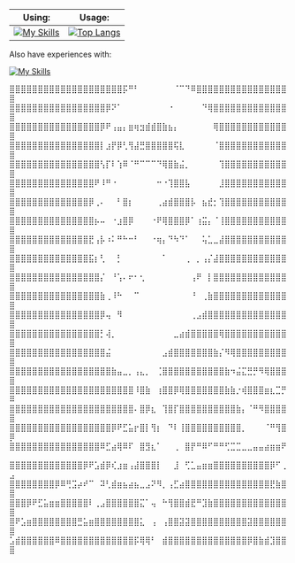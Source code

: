 |Using:|Usage:|
|---|---|
|[![My Skills](https://skillicons.dev/icons?i=py,java,django,spring,html,css,bootstrap,,linux,debian,redhat&perline=4)](https://skillicons.dev)|[![Top Langs](https://github-readme-stats.vercel.app/api/top-langs/?username=ferigeek&layout=compact&theme=dark)](https://github.com/ferigeek/github-readme-stats)|

Also have experiences with:

[![My Skills](https://skillicons.dev/icons?i=cpp,cs,dotnet)](https://skillicons.dev)

⣿⣿⣿⣿⣿⣿⣿⣿⣿⣿⣿⣿⣿⣿⣿⣿⣿⣿⣿⣿⡯⠛⠃⠀⠀⠀⠀⠀⠀⠈⠉⠙⠿⣿⣿⣿⣿⣿⣿⣿⣿⣿⣿⣿⣿⣿⣿⣿⣿⣿
⣿⣿⣿⣿⣿⣿⣿⣿⣿⣿⣿⣿⣿⣿⣿⣿⣿⡿⠝⠁⠀⠀⠀⠀⠀⠀⠀⠀⠐⠀⠀⠀⠀⠀⠙⢿⣿⣿⣿⣿⣿⣿⣿⣿⣿⣿⣿⣿⣿⣿
⣿⣿⣿⣿⣿⣿⣿⣿⣿⣿⣿⣿⣿⣿⣿⣿⡿⠟⢠⣤⡄⣶⢶⣲⣾⣾⣿⣷⣦⡄⠀⠀⠀⠀⠀⠀⢿⣿⣿⣿⣿⣿⣿⣿⣿⣿⣿⣿⣿⣿
⣿⣿⣿⣿⣿⣿⣿⣿⣿⣿⣿⣿⣿⣿⣿⣿⡇⣰⡟⡿⢃⢻⣼⣛⣿⣿⣿⣿⣿⢯⣇⠀⠀⠀⠀⠀⠈⣿⣿⣿⣿⣿⣿⣿⣿⣿⣿⣿⣿⣿
⣿⣿⣿⣿⣿⣿⣿⣿⣿⣿⣿⣿⣿⣿⣿⣿⢣⡏⠇⢱⠿⠈⠛⠉⠉⠉⠙⢿⣿⣷⣬⡀⠀⠀⠀⠀⠀⢹⣿⣿⣿⣿⣿⣿⣿⣿⣿⣿⣿⣿
⣿⣿⣿⣿⣿⣿⣿⣿⣿⣿⣿⣿⣿⣿⣿⠟⠸⠛⠐⠀⠀⠀⠀⠀⠀⠀⠒⠐⢹⣿⣿⣧⠀⠀⠀⠀⠀⣸⣿⣿⣿⣿⣿⣿⣿⣿⣿⣿⣿⣿
⣿⣿⣿⣿⣿⣿⣿⣿⣿⣿⣿⣿⣿⣿⡿⢀⠄⠀⠀⠃⣿⡆⠀⠀⠀⠀⢀⣴⣾⣿⣿⣿⡧⠀⣦⣞⡂⢹⣿⣿⣿⣿⣿⣿⣿⣿⣿⣿⣿⣿
⣿⣿⣿⣿⣿⣿⣿⣿⣿⣿⣿⣿⣿⣿⣿⡦⠤⠀⠐⣰⣿⡿⠀⠀⠀⠐⠟⢿⣿⣿⣿⡿⠁⢰⣭⡄⠈⢸⣿⣿⣿⣿⣿⣿⣿⣿⣿⣿⣿⣿
⣿⣿⣿⣿⣿⣿⣿⣿⣿⣿⣿⣿⣿⣿⣟⢠⡧⠰⠅⠛⠓⠒⠃⠀⠀⠐⢶⡄⠙⠳⠙⠁⠀⠀⢥⣁⣀⣼⣿⣿⣿⣿⣿⣿⣿⣿⣿⣿⣿⣿
⣿⣿⣿⣿⣿⣿⣿⣿⣿⣿⣿⣿⣿⣿⣯⡆⢃⠀⠀⡃⠀⠀⠀⠀⠀⠀⠀⠁⠀⠀⠀⢀⠀⡀⢠⡌⣼⣿⣿⣿⣿⣿⣿⣿⣿⣿⣿⣿⣿⣿
⣿⣿⣿⣿⣿⣿⣿⣿⣿⣿⣿⣿⣿⣿⣿⣿⡌⠀⠘⢡⠄⠖⠂⢂⠀⠀⠀⠀⠀⠀⠀⠀⢠⠟⠀⡇⣿⣿⣿⣿⣿⣿⣿⣿⣿⣿⣿⣿⣿⣿
⣿⣿⣿⣿⣿⣿⣿⣿⣿⣿⣿⣿⣿⣿⣿⣿⣷⢀⠸⠓⠀⠀⠉⠀⠀⠀⠀⠀⠀⠀⠀⠀⠘⠀⢀⣷⣿⣿⣿⣿⣿⣿⣿⣿⣿⣿⣿⣿⣿⣿
⣿⣿⣿⣿⣿⣿⣿⣿⣿⣿⣿⣿⣿⣿⣿⣿⡿⢤⠀⠻⠀⠀⠀⠀⠀⠀⠀⠀⠀⠀⠀⠀⢀⣠⣾⣿⣿⣿⣿⣿⣿⣿⣿⣿⣿⣿⣿⣿⣿⣿
⣿⣿⣿⣿⣿⣿⣿⣿⣿⣿⣿⣿⣿⣿⣿⣿⡃⢼⡀⠀⠀⠀⠀⠀⠀⠀⠀⠀⠀⣀⣴⣾⣿⣿⣿⣿⣿⢿⣿⣿⣿⣿⣿⣿⣿⣿⣿⣿⣿⣿
⣿⣿⣿⣿⣿⣿⣿⣿⣿⣿⣿⣿⣿⣿⣿⣿⣿⣬⠀⠀⠀⠀⠀⠀⠀⠀⠀⣠⣾⣿⣿⣿⣿⣿⣿⣿⣷⡌⠻⢿⣿⣿⣿⣿⣿⣿⣿⣿⣿⣿
⣿⣿⣿⣿⣿⣿⣿⣿⣿⣿⣿⣿⣿⣿⣿⣿⣿⣿⣷⣤⣀⡀⢠⣄⡀⠀⢈⣿⣿⣿⣿⣿⣿⣿⣿⣿⣿⣿⣷⠲⣬⣍⣛⡛⠻⢿⣿⣿⣿⣿
⣿⣿⣿⣿⣿⣿⣿⣿⣿⣿⣿⣿⣿⣿⣿⣿⣿⣿⣿⣿⣿⣿⠸⣿⣷⠀⢰⣿⣿⡿⢿⣿⣿⣿⣿⣿⣿⣿⣷⣷⡐⢾⣿⣿⣿⣶⣆⣉⡛⠿
⣿⣿⣿⣿⣿⣿⣿⣿⣿⣿⣿⣿⣿⣿⣿⣿⣿⣿⣿⣿⣿⣿⠄⣿⡿⣆⠀⢹⣿⡏⣿⣿⣿⣿⣿⣿⣿⣿⣿⣿⣷⡄⠈⠛⠻⣿⣿⣿⣿⣿
⣿⣿⣿⣿⣿⣿⣿⣿⣿⣿⣿⣿⣿⣿⣿⣿⣿⣿⡿⠟⣋⣥⡖⣿⡇⢻⡆⠀⠙⠇⢸⣿⣿⣿⣿⣿⣿⣿⣿⣿⣿⡀⠀⠀⠀⠈⠛⢻⣿⡿
⣿⣿⣿⣿⣿⣿⣿⣿⣿⣿⣿⣿⣿⣿⣿⣿⠿⣋⣴⢿⠿⠏⠀⣿⣻⣆⠁⠀⠀⢀⠀⣿⡟⠛⠿⠋⠛⠛⢋⣉⣉⣀⣀⣤⣤⣴⣶⣶⠟⠀
⣿⣿⣿⣿⣿⣿⣿⣿⣿⣿⣿⣿⣿⡿⠟⣡⣾⡿⢎⣰⣶⢠⣼⣿⣿⣿⡇⠀⠀⣸⠀⢋⣁⣤⣶⣶⣿⣿⣿⣿⣿⣿⣿⣿⣿⣿⡿⠋⢀⣠
⣿⣿⣿⣿⣿⣿⣿⣿⡿⠿⢛⣩⡴⠞⠉⠀⠽⢃⣾⣶⣦⣴⣦⣀⣠⠝⠻⡀⢠⣋⣴⣿⣿⣿⣿⣿⣿⣿⣿⣿⣿⣿⣿⣿⣿⣿⣟⣷⣿⣿
⣿⣿⣿⡿⠟⣋⣥⣶⣶⣿⣿⣿⣿⣿⠇⢀⣠⣿⣿⣿⣿⣿⣿⣍⠁⢤⠀⠓⢻⣿⣿⣾⣟⠛⣹⣷⣿⣿⣿⣿⣿⣿⣿⣿⣿⣿⣿⣿⣿⣿
⣿⠟⣡⣶⣿⣿⣿⣿⣿⣿⣿⣿⣛⣥⣶⣿⣿⣿⣿⣿⣿⣿⣿⣅⠀⢠⠀⢠⣿⣿⣽⣽⣿⣿⣿⣿⣿⣿⣿⣿⣿⣿⣽⣿⣿⣿⣿⣿⣿⣿
⣡⣾⣿⣿⣿⣿⣿⣿⠿⣿⣿⣿⣿⣿⣿⣿⣿⣿⣿⣿⣿⣿⡯⢿⢿⠃⠀⣾⣿⣿⣿⣿⣿⣿⣿⣿⣿⣿⣿⣿⣿⣿⡿⣿⣷⣾⣹⣿⣿⣿
